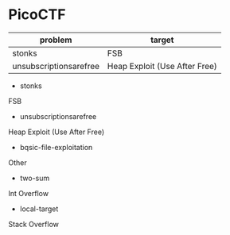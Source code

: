 # PicoCTF

| problem | target|
|---|---|
|stonks | FSB  |
| unsubscriptionsarefree | Heap Exploit (Use After Free) |

- stonks

FSB

- unsubscriptionsarefree

Heap Exploit (Use After Free)

- bqsic-file-exploitation

Other

- two-sum

Int Overflow

- local-target

Stack Overflow
